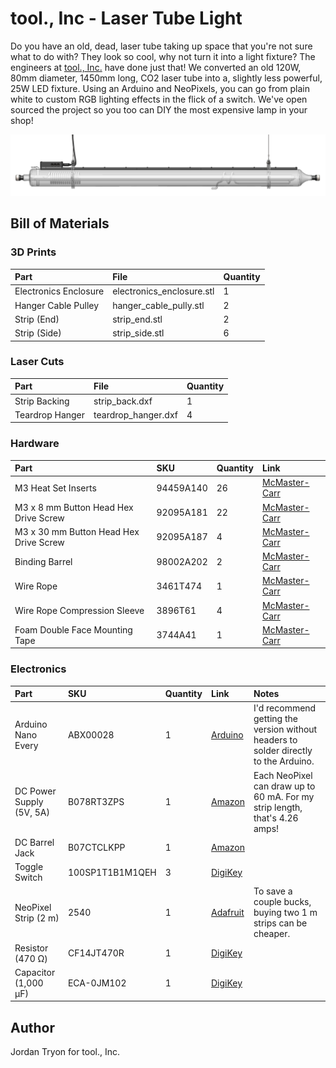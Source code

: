 # tool., Inc - Laser Tube Light
Do you have an old, dead, laser tube taking up space that you're not sure what to do with? They look so cool, why not turn it into a light fixture? The engineers at [tool., Inc.](https://toolinc.com/) have done just that! We converted an old 120W, 80mm diameter, 1450mm long, CO2 laser tube into a, slightly less powerful, 25W LED fixture. Using an Arduino and NeoPixels, you can go from plain white to custom RGB lighting effects in the flick of a switch. We've open sourced the project so you too can DIY the most expensive lamp in your shop!

![Banner](./Renders/Banner.png)

## Bill of Materials

### 3D Prints

|Part|File|Quantity|
|:---|:---|:---|
|Electronics Enclosure|electronics_enclosure.stl|1|
|Hanger Cable Pulley|hanger_cable_pully.stl|2|
|Strip (End)|strip_end.stl|2|
|Strip (Side)|strip_side.stl|6|

### Laser Cuts

|Part|File|Quantity|
|:---|:---|:---|
|Strip Backing|strip_back.dxf|1|
|Teardrop Hanger|teardrop_hanger.dxf|4|

### Hardware

|Part|SKU|Quantity|Link|
|:---|:---|:---|:---|
|M3 Heat Set Inserts|94459A140|26|[McMaster-Carr](https://www.mcmaster.com/94459A140/)|
|M3 x 8 mm Button Head Hex Drive Screw|92095A181|22|[McMaster-Carr](https://www.mcmaster.com/92095A181/)|
|M3 x 30 mm Button Head Hex Drive Screw|92095A187|4|[McMaster-Carr](https://www.mcmaster.com/92095A187/)|
|Binding Barrel|98002A202|2|[McMaster-Carr](https://www.mcmaster.com/98002A202/)|
|Wire Rope|3461T474|1|[McMaster-Carr](https://www.mcmaster.com/3461T474/)|
|Wire Rope Compression Sleeve|3896T61|4|[McMaster-Carr](https://www.mcmaster.com/3896T61/)|
|Foam Double Face Mounting Tape|3744A41|1|[McMaster-Carr](https://www.mcmaster.com/3744A41/)|

### Electronics

|Part|SKU|Quantity|Link|Notes|
|:---|:---|:---|:---|:---|
|Arduino Nano Every|ABX00028|1|[Arduino](https://store.arduino.cc/products/arduino-nano-every)|I'd recommend getting the version without headers to solder directly to the Arduino.|
|DC Power Supply (5V, 5A)|B078RT3ZPS|1|[Amazon](https://a.co/d/07ThTM0f)|Each NeoPixel can draw up to 60 mA. For my strip length, that's 4.26 amps!|
|DC Barrel Jack|B07CTCLKPP|1|[Amazon](https://a.co/d/05rNLqdA)||
|Toggle Switch|100SP1T1B1M1QEH|3|[DigiKey](https://www.digikey.com/en/products/detail/e-switch/100SP1T1B1M1QEH/378819)||
|NeoPixel Strip (2 m)|2540|1|[Adafruit](https://www.adafruit.com/product/2540)|To save a couple bucks, buying two 1 m strips can be cheaper.|
|Resistor (470 Ω)|CF14JT470R|1|[DigiKey](https://www.digikey.com/en/products/detail/stackpole-electronics-inc/CF14JT470R/1741440)||
|Capacitor (1,000 μF)|ECA-0JM102|1|[DigiKey](https://www.digikey.com/en/products/detail/panasonic-electronic-components/ECA-0JM102/244974)||

## Author
Jordan Tryon for tool., Inc.
